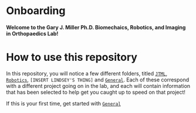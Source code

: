 # Onboarding
#### Welcome to the Gary J. Miller Ph.D. Biomechaics, Robotics, and Imaging in Orthopaedics Lab!

# How to use this repository
In this repository, you will notice a few different folders, titled [``JTML``](https://github.com/BRIO-lab/brio-lab-onboarding/tree/main/JTML), [``Robotics``](https://github.com/BRIO-lab/brio-lab-onboarding/tree/main/Robotics), ``[INSERT LINDSEY'S THING]`` and [``General``](https://github.com/BRIO-lab/brio-lab-onboarding/tree/main/General). Each of these correspond with a different project going on in the lab, and each will contain information that has been selected to help get you caught up to speed on that project!

If this is your first time, get started with [``General``](https://github.com/BRIO-lab/brio-lab-onboarding/tree/main/General)
